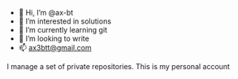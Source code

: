 - 👋 Hi, I’m @ax-bt
- 👀 I’m interested in solutions
- 🌱 I’m currently learning git
- 💞️ I’m looking to write
- 📫 [ax3btt@gmail.com](mailto:ax3btt@gmail.com)

I manage a set of private repositories.
This is my personal account

<!---
ax-bt is a ✨ special ✨
--->
